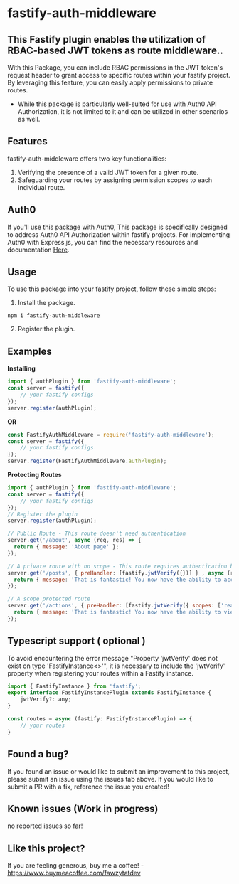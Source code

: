 # fastify-auth-middleware

## This Fastify plugin enables the utilization of RBAC-based JWT tokens as route middleware..

With this Package, you can include RBAC permissions in the JWT token's request header to grant access to specific routes within your fastify project.
By leveraging this feature, you can easily apply permissions to private routes.

- While this package is particularly well-suited for use with Auth0 API Authorization, it is not limited to it and can be utilized in other scenarios as well.

## Features

fastify-auth-middleware offers two key functionalities:

1. Verifying the presence of a valid JWT token for a given route.
2. Safeguarding your routes by assigning permission scopes to each individual route.

## Auth0

If you'll use this package with Auth0, This package is specifically designed to address Auth0 API Authorization within fastify projects. For implementing Auth0 with Express.js, you can find the necessary resources and documentation [Here](https://auth0.com/docs/quickstart/backend/nodejs/01-authorization#configure-auth0-apis "Node (Express) API: Authorization").

## Usage

To use this package into your fastify project, follow these simple steps:

1. Install the package.

```shell
npm i fastify-auth-middleware
```

2. Register the plugin.

## Examples

**Installing**

```Javascript
import { authPlugin } from 'fastify-auth-middleware';
const server = fastify({
    // your fastify configs
});
server.register(authPlugin);
```

**OR**

```Javascript
const FastifyAuthMiddleware = require('fastify-auth-middleware');
const server = fastify({
    // your fastify configs
});
server.register(FastifyAuthMiddleware.authPlugin);
```

**Protecting Routes**

```Javascript
import { authPlugin } from 'fastify-auth-middleware';
const server = fastify({
    // your fastify configs
});
// Register the plugin
server.register(authPlugin);

// Public Route - This route doesn't need authentication
server.get('/about', async (req, res) => {
  return { message: 'About page' };
});

// A private route with no scope - This route requires authentication but no specific scope
server.get('/posts', { preHandler: [fastify.jwtVerify({})] } , async (req, res) => {
  return { message: 'That is fantastic! You now have the ability to access posts.'
});

// A scope protected route
server.get('/actions', { preHandler: [fastify.jwtVerify({ scopes: ['read:actions'] })] } , async (req, res) => {
  return { message: 'That is fantastic! You now have the ability to view and read actions.'
});

```

## Typescript support ( optional )

To avoid encountering the error message "Property 'jwtVerify' does not exist on type 'FastifyInstance<>'", it is necessary to include the 'jwtVerify' property when registering your routes within a Fastify instance.

```Javascript
import { FastifyInstance } from 'fastify';
export interface FastifyInstancePlugin extends FastifyInstance {
    jwtVerify?: any;
}

const routes = async (fastify: FastifyInstancePlugin) => {
    // your routes
}
```

## Found a bug?

If you found an issue or would like to submit an improvement to this project, please submit an issue using the issues tab above. If you would like to submit a PR with a fix, reference the issue you created!

## Known issues (Work in progress)

no reported issues so far!

## Like this project?

If you are feeling generous, buy me a coffee! - https://www.buymeacoffee.com/fawzytatdev
